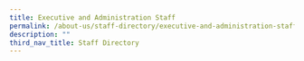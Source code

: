 ```yaml
---
title: Executive and Administration Staff
permalink: /about-us/staff-directory/executive-and-administration-staff/
description: ""
third_nav_title: Staff Directory
---
```

